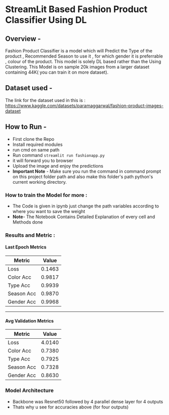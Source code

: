 # StreamLit Based Fashion Product Classifier Using DL
## Overview -
Fashion Product Classifier is a model which will Predict the Type of the product , Recommended Season to use it , for which gender it is preferrable , colour of the product.
This model is solely DL based rather than the Using Clustering. This Model is on sample 20k images from a larger dataset containing 44K( you can train it on more dataset).
## Dataset used - 
The link for the dataset used in this is : https://www.kaggle.com/datasets/paramaggarwal/fashion-product-images-dataset
## How to Run - 
- First clone the Repo 
- Install required modules 
- run cmd on same path
- Run command `streamlit run fashionapp.py`
- it will forward you to browser 
- Upload the image and enjoy the predictions
- **Important Note** - Make sure you run the command in command prompt on this project folder path and also make this folder's path python's current working directory. 
### How to train the Model for more :
- The Code is given in ipynb just change the path variables according to where you want to save the weight
- **Note**- The Notebook Contains Detailed Explanation of every cell and Methods done
### Results and Metric : 
#### Last Epoch Metrics

| Metric       | Value  |
|-------------|--------|
| Loss        | 0.1463 |
| Color Acc   | 0.9817 |
| Type Acc    | 0.9939 |
| Season Acc  | 0.9870 |
| Gender Acc  | 0.9968 |

---

#### Avg Validation Metrics

| Metric       | Value  |
|-------------|--------|
| Loss        | 4.0140 |
| Color Acc   | 0.7380 |
| Type Acc    | 0.7925 |
| Season Acc  | 0.7328 |
| Gender Acc  | 0.8630 |

### Model Architecture
- Backbone was Resnet50 followed by 4 parallel dense layer for 4 outputs
- Thats why u see for accuracies above (for four outputs)

